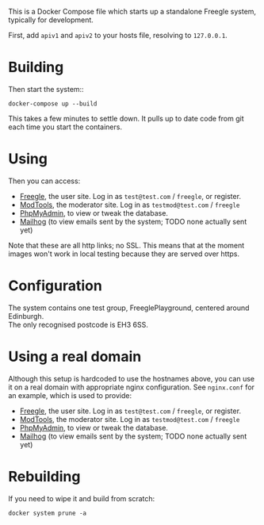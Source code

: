 This is a Docker Compose file which starts up a standalone Freegle system, typically for development.

First, add `apiv1` and `apiv2` to your hosts file, resolving to `127.0.0.1`.

# Building

Then start the system::

`docker-compose up --build`

This takes a few minutes to settle down.  It pulls up to date code from git each time you start the containers.

# Using

Then you can access:
* [Freegle](http://freegle.localhost), the user site.  Log in as `test@test.com` / `freegle`, or register.
* [ModTools](http://modtools.localhost/modtools), the moderator site.  Log in as `testmod@test.com` / `freegle`
* [PhpMyAdmin](http://phpmyadmin.localhost), to view or tweak the database.
* [Mailhog](http://mailhog.localhost) (to view emails sent by the system; TODO none actually sent yet)

Note that these are all http links; no SSL.  This means that at the moment images won't work in local testing
because they are served over https.

# Configuration

The system contains one test group, FreeglePlayground, centered around Edinburgh.  
The only recognised postcode is EH3 6SS.

# Using a real domain

Although this setup is hardcoded to use the hostnames above, you can use it on a real domain with appropriate
nginx configuration.  See `nginx.conf` for an example, which is used to provide:

* [Freegle](https://staging.ilovefreegle.org/), the user site.  Log in as `test@test.com` / `freegle`, or register.
* [ModTools](https://staging.ilovefreegle.org:444/modtools), the moderator site.  Log in as `testmod@test.com` / `freegle`
* [PhpMyAdmin](http://staging.ilovefreegle.org/phpmyadmin), to view or tweak the database.
* [Mailhog](http://mailhog.localhost) (to view emails sent by the system; TODO none actually sent yet)


# Rebuilding

If you need to wipe it and build from scratch:

`docker system prune -a`